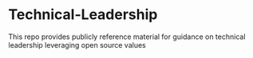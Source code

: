 # Technical-Leadership
This repo provides publicly reference material for guidance on technical leadership leveraging open source values
